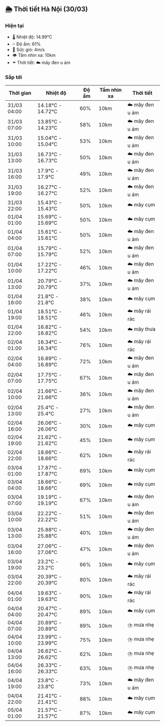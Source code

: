 ## 🌦️ Thời tiết Hà Nội (30/03)

### Hiện tại

- 🌡️ Nhiệt độ: 14.99℃
- 💦 Độ ẩm: 61%
- 💨 Sức gió: 4m/s
- 👁️ Tầm nhìn xa: 10km
- ☂️ Thời tiết: ☁️ mây đen u ám

### Sắp tới

| Thời gian | Nhiệt độ | Độ ẩm | Tầm nhìn xa | Thời tiết |
| --- | --- | --- | --- | --- |
| 31/03 04:00 | 14.18℃ - 14.72℃ | 60% | 10km | ☁️ mây đen u ám |
| 31/03 07:00 | 13.85℃ - 14.23℃ | 58% | 10km | ☁️ mây đen u ám |
| 31/03 10:00 | 15.04℃ - 15.04℃ | 53% | 10km | ☁️ mây đen u ám |
| 31/03 13:00 | 16.73℃ - 16.73℃ | 50% | 10km | ☁️ mây đen u ám |
| 31/03 16:00 | 17.9℃ - 17.9℃ | 49% | 10km | ☁️ mây đen u ám |
| 31/03 19:00 | 16.27℃ - 16.27℃ | 52% | 10km | ☁️ mây đen u ám |
| 31/03 22:00 | 15.43℃ - 15.43℃ | 50% | 10km | ☁️ mây cụm |
| 01/04 01:00 | 15.69℃ - 15.69℃ | 50% | 10km | ☁️ mây cụm |
| 01/04 04:00 | 15.61℃ - 15.61℃ | 50% | 10km | ☁️ mây đen u ám |
| 01/04 07:00 | 15.79℃ - 15.79℃ | 52% | 10km | ☁️ mây đen u ám |
| 01/04 10:00 | 17.22℃ - 17.22℃ | 46% | 10km | ☁️ mây đen u ám |
| 01/04 13:00 | 20.79℃ - 20.79℃ | 37% | 10km | ☁️ mây đen u ám |
| 01/04 16:00 | 21.8℃ - 21.8℃ | 38% | 10km | ☁️ mây cụm |
| 01/04 19:00 | 18.51℃ - 18.51℃ | 46% | 10km | ☁️ mây rải rác |
| 01/04 22:00 | 16.82℃ - 16.82℃ | 54% | 10km | ☁️ mây thưa |
| 02/04 01:00 | 16.34℃ - 16.34℃ | 76% | 10km | ☁️ mây rải rác |
| 02/04 04:00 | 16.89℃ - 16.89℃ | 72% | 10km | ☁️ mây đen u ám |
| 02/04 07:00 | 17.75℃ - 17.75℃ | 67% | 10km | ☁️ mây đen u ám |
| 02/04 10:00 | 21.66℃ - 21.66℃ | 36% | 10km | ☁️ mây đen u ám |
| 02/04 13:00 | 25.4℃ - 25.4℃ | 27% | 10km | ☁️ mây đen u ám |
| 02/04 16:00 | 26.06℃ - 26.06℃ | 30% | 10km | ☁️ mây cụm |
| 02/04 19:00 | 21.62℃ - 21.62℃ | 45% | 10km | ☁️ mây cụm |
| 02/04 22:00 | 18.66℃ - 18.66℃ | 62% | 10km | ☁️ mây rải rác |
| 03/04 01:00 | 17.87℃ - 17.87℃ | 69% | 10km | ☁️ mây cụm |
| 03/04 04:00 | 18.66℃ - 18.66℃ | 69% | 10km | ☁️ mây cụm |
| 03/04 07:00 | 19.19℃ - 19.19℃ | 67% | 10km | ☁️ mây đen u ám |
| 03/04 10:00 | 22.22℃ - 22.22℃ | 51% | 10km | ☁️ mây đen u ám |
| 03/04 13:00 | 25.88℃ - 25.88℃ | 40% | 10km | ☁️ mây đen u ám |
| 03/04 16:00 | 27.06℃ - 27.06℃ | 47% | 10km | ☁️ mây đen u ám |
| 03/04 19:00 | 23.2℃ - 23.2℃ | 66% | 10km | ☁️ mây cụm |
| 03/04 22:00 | 20.39℃ - 20.39℃ | 80% | 10km | ☁️ mây rải rác |
| 04/04 01:00 | 19.63℃ - 19.63℃ | 90% | 10km | ☁️ mây rải rác |
| 04/04 04:00 | 20.47℃ - 20.47℃ | 89% | 10km | ☁️ mây cụm |
| 04/04 07:00 | 20.89℃ - 20.89℃ | 89% | 10km | ⛈️ mưa nhẹ |
| 04/04 10:00 | 23.99℃ - 23.99℃ | 75% | 10km | ⛈️ mưa nhẹ |
| 04/04 13:00 | 26.62℃ - 26.62℃ | 62% | 10km | ⛈️ mưa nhẹ |
| 04/04 16:00 | 26.33℃ - 26.33℃ | 63% | 10km | ⛈️ mưa nhẹ |
| 04/04 19:00 | 23.8℃ - 23.8℃ | 73% | 10km | ☁️ mây đen u ám |
| 04/04 22:00 | 21.41℃ - 21.41℃ | 88% | 10km | ☁️ mây cụm |
| 05/04 01:00 | 21.57℃ - 21.57℃ | 87% | 10km | ☁️ mây cụm |
